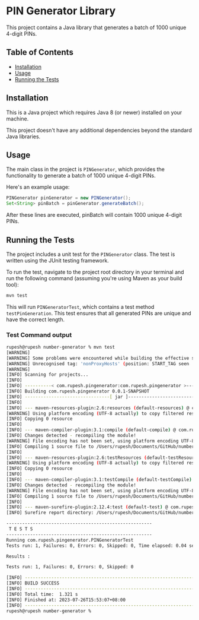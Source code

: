# PIN Generator Library
This project contains a Java library that generates a batch of 1000 unique 4-digit PINs.

## Table of Contents

- [Installation](#installation)
- [Usage](#usage)
- [Running the Tests](#running-the-tests)

## Installation

This is a Java project which requires Java 8 (or newer) installed on your machine. 

This project doesn't have any additional dependencies beyond the standard Java libraries.

## Usage

The main class in the project is `PINGenerator`, which provides the functionality to generate a batch of 1000 unique 4-digit PINs.

Here's an example usage:

```java
PINGenerator pinGenerator = new PINGenerator();
Set<String> pinBatch = pinGenerator.generateBatch();
```

After these lines are executed, pinBatch will contain 1000 unique 4-digit PINs.


## Running the Tests

The project includes a unit test for the `PINGenerator` class. The test is written using the JUnit testing framework.

To run the test, navigate to the project root directory in your terminal and run the following command (assuming you're using Maven as your build tool):

```bash
mvn test
```

This will run `PINGeneratorTest`, which contains a test method `testPinGeneration`. This test ensures that all generated PINs are unique and have the correct length.

### Test Command output

```bash
rupesh@rupesh number-generator % mvn test
[WARNING] 
[WARNING] Some problems were encountered while building the effective settings
[WARNING] Unrecognised tag: 'nonProxyHosts' (position: START_TAG seen ...</activeProfiles>\n\n  <nonProxyHosts>... @62:18)  @ /Users/rupesh/.m2/settings.xml, line 62, column 18
[WARNING] 
[INFO] Scanning for projects...
[INFO] 
[INFO] ----------< com.rupesh.pingenerator:com.rupesh.pingenerator >-----------
[INFO] Building com.rupesh.pingenerator 0.0.1-SNAPSHOT
[INFO] --------------------------------[ jar ]---------------------------------
[INFO] 
[INFO] --- maven-resources-plugin:2.6:resources (default-resources) @ com.rupesh.pingenerator ---
[WARNING] Using platform encoding (UTF-8 actually) to copy filtered resources, i.e. build is platform dependent!
[INFO] Copying 0 resource
[INFO] 
[INFO] --- maven-compiler-plugin:3.1:compile (default-compile) @ com.rupesh.pingenerator ---
[INFO] Changes detected - recompiling the module!
[WARNING] File encoding has not been set, using platform encoding UTF-8, i.e. build is platform dependent!
[INFO] Compiling 1 source file to /Users/rupesh/Documents/GitHub/number-generator/target/classes
[INFO] 
[INFO] --- maven-resources-plugin:2.6:testResources (default-testResources) @ com.rupesh.pingenerator ---
[WARNING] Using platform encoding (UTF-8 actually) to copy filtered resources, i.e. build is platform dependent!
[INFO] Copying 0 resource
[INFO] 
[INFO] --- maven-compiler-plugin:3.1:testCompile (default-testCompile) @ com.rupesh.pingenerator ---
[INFO] Changes detected - recompiling the module!
[WARNING] File encoding has not been set, using platform encoding UTF-8, i.e. build is platform dependent!
[INFO] Compiling 1 source file to /Users/rupesh/Documents/GitHub/number-generator/target/test-classes
[INFO] 
[INFO] --- maven-surefire-plugin:2.12.4:test (default-test) @ com.rupesh.pingenerator ---
[INFO] Surefire report directory: /Users/rupesh/Documents/GitHub/number-generator/target/surefire-reports

-------------------------------------------------------
 T E S T S
-------------------------------------------------------
Running com.rupesh.pingenerator.PINGeneratorTest
Tests run: 1, Failures: 0, Errors: 0, Skipped: 0, Time elapsed: 0.04 sec

Results :

Tests run: 1, Failures: 0, Errors: 0, Skipped: 0

[INFO] ------------------------------------------------------------------------
[INFO] BUILD SUCCESS
[INFO] ------------------------------------------------------------------------
[INFO] Total time:  1.321 s
[INFO] Finished at: 2023-07-26T15:53:07+08:00
[INFO] ------------------------------------------------------------------------
rupesh@rupesh number-generator % 
```

